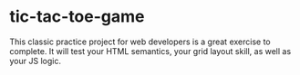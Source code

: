 # tic-tac-toe-game
This classic practice project for web developers is a great exercise to complete. It will test your HTML semantics, your grid layout skill, as well as your JS logic.
